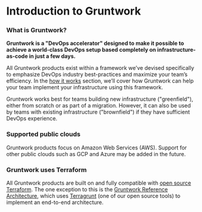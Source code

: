 # Introduction to Gruntwork

### What is Gruntwork?

**Gruntwork is a "DevOps accelerator" designed to make it possible to achieve a world-class DevOps setup based completely on infrastructure-as-code in just a few days.**

All Gruntwork products exist within a framework we’ve devised specifically to emphasize DevOps industry best-practices and maximize your team’s efficiency. In the [how it works](how-it-works) section, we’ll cover how Gruntwork can help your team implement your infrastructure using this framework.

Gruntwork works best for teams building new infrastructure ("greenfield"), either from scratch or as part of a migration. However, it can also be used by teams with existing infrastructure ("brownfield") if they have sufficient DevOps experience.

### Supported public clouds

Gruntwork products focus on Amazon Web Services (AWS). Support for other public clouds such as GCP and Azure may be added in the future.

### Gruntwork uses Terraform

All Gruntwork products are built on and fully compatible with [open source Terraform](https://terraform.io). The one exception to this is the [Gruntwork Reference Architecture](https://gruntwork.io/reference-architecture/), which uses [Terragrunt](https://terragrunt.gruntwork.io/) (one of our open source tools) to implement an end-to-end architecture.
